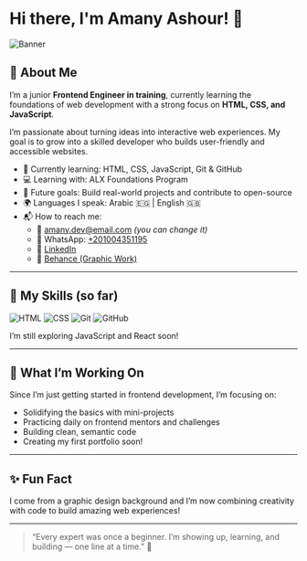 # Hi there, I'm Amany Ashour! 👋

![Banner](https://i.imgur.com/YOUR_BANNER_IMAGE.png) <!-- يمكنك تغيير الرابط لصورة بانر تعجبك -->

## 🚀 About Me

I’m a junior **Frontend Engineer in training**, currently learning the foundations of web development with a strong focus on **HTML, CSS, and JavaScript**.

I’m passionate about turning ideas into interactive web experiences. My goal is to grow into a skilled developer who builds user-friendly and accessible websites.

- 🌱 Currently learning: HTML, CSS, JavaScript, Git & GitHub
- 💻 Learning with: ALX Foundations Program
- 🎯 Future goals: Build real-world projects and contribute to open-source
- 🌍 Languages I speak: Arabic 🇪🇬 | English 🇬🇧
- 📬 How to reach me: 
  - 📧 amany.dev@email.com *(you can change it)*
  - 💬 WhatsApp: [+201004351195](https://wa.me/201004351195)
  - 💼 [LinkedIn](https://www.linkedin.com/in/amanyashour)
  - 🎨 [Behance (Graphic Work)](https://www.behance.net/amanyashour001)

---

## 🧠 My Skills (so far)

![HTML](https://img.shields.io/badge/-HTML-E34F26?style=flat-square&logo=html5&logoColor=white)
![CSS](https://img.shields.io/badge/-CSS-1572B6?style=flat-square&logo=css3&logoColor=white)
![Git](https://img.shields.io/badge/-Git-F05032?style=flat-square&logo=git&logoColor=white)
![GitHub](https://img.shields.io/badge/-GitHub-181717?style=flat-square&logo=github&logoColor=white)

I’m still exploring JavaScript and React soon!

---

## 📌 What I’m Working On

Since I’m just getting started in frontend development, I’m focusing on:
- Solidifying the basics with mini-projects
- Practicing daily on frontend mentors and challenges
- Building clean, semantic code
- Creating my first portfolio soon!

---

## ✨ Fun Fact

I come from a graphic design background and I’m now combining creativity with code to build amazing web experiences!

---

> “Every expert was once a beginner. I’m showing up, learning, and building — one line at a time.” 🧩

